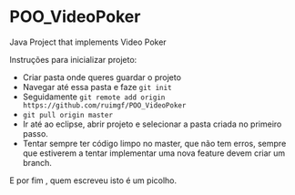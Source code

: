 # POO_VideoPoker
Java Project that implements Video Poker


Instruções para inicializar projeto:

- Criar pasta onde queres guardar o projeto
- Navegar até essa pasta e faze ``` git init ``` 
- Seguidamente ``` git remote add origin https://github.com/ruimgf/POO_VideoPoker ```
- ``` git pull origin master ```
- Ir até ao eclipse, abrir projeto e selecionar a pasta criada no primeiro passo.
- Tentar sempre ter código limpo no master, que não tem erros, sempre que estiverem a tentar implementar uma nova feature devem criar um branch.


E por fim , quem escreveu isto é um picolho.
